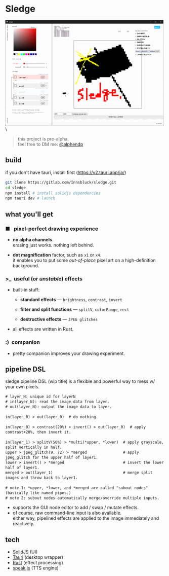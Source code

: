 # Sledge

<img src="./public/readme_intro.png" alt="the picture of a well-drawn sledgehammer." width="500px"/>\

> this project is pre-alpha.  
> feel free to DM me: [@alphendp](https://x.com/alphendp)

## build

if you don't have tauri, install first (https://v2.tauri.app/ja/)

```bash
git clone https://gitlab.com/Innsbluck/sledge.git
cd sledge
npm install # install solidjs dependencies
npm tauri dev # launch
```

## what you'll get

### ■&ensp;&nbsp;pixel-perfect drawing experience

- **no alpha channels**. \
  erasing just works. nothing left behind.

- **dot magnification** factor, such as `x1` or `x4`. \
  it enables you to put some _out-of-place_ pixel art on a high-definition background.

  <!-- some introduction picture for layers -->

### \>\_ &nbsp;useful (or _unstable_) effects

- built-in stuff:

  - **standard effects** — `brightness`, `contrast`, `invert`

  - **filter and split functions** — `splitV`, `colorRange`, `rect`

  - **destructive effects** — `JPEG glitches`

- all effects are written in Rust.

  <!-- some introduction picture for the effects -->

### :)&ensp;companion

- pretty companion improves your drawing experiment.

## pipeline DSL

sledge pipeline DSL (wip title) is a flexible and powerful way to mess w/ your own pixels.

```shell
# layer_N: unique id for layerN
# in(layer_N): read the image data from layer.
# out(layer_N): output the image data to layer.

in(layer_0) > out(layer_0)  # do nothing.

in(layer_0) > contrast(20%) > invert() > out(layer_0)  # apply contrast+20%, then invert it.

in(layer_1) > splitV(50%) > *multi(*upper, *lower)  # apply grayscale, split vertically in half.
upper > jpeg_glitch(9, 72) > *merged                # apply jpeg_glitch for the upper half of layer1.
lower > invert() > *merged                          # invert the lower half of layer1.
merged > out(layer_1)                               # merge split images and throw back to layer1.

# note 1: *upper, *lower, and *merged are called "subout nodes" (basically like named pipes.)
# note 2: subout nodes automatically merge/override multiple inputs.
```

- supports the GUI node editor to add / swap / mutate effects.
- of course, raw command-line input is also available.\
  either way, pipelined effects are applied to the image immediately and reactively.

## tech

- [SolidJS](https://www.solidjs.com/) (UI)
- [Tauri](https://tauri.app/) (desktop wrapper)
- [Rust](https://www.rust-lang.org/) (effect processing)
- [speak.js](https://github.com/kripken/speak.js/) (TTS engine)
